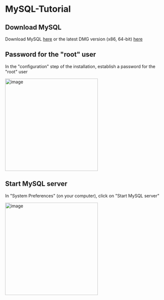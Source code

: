 # MySQL-Tutorial

## Download MySQL
Download MySQL [here](https://dev.mysql.com/get/Downloads/MySQL-8.0/mysql-8.0.28-macos11-x86_64.dmg) or the latest DMG version (x86, 64-bit) [here](https://dev.mysql.com/downloads/mysql/)

## Password for the "root" user
In the "configuration" step of the installation, establish a password for the "root" user

<img width="300" alt="image" src="https://user-images.githubusercontent.com/65092569/163596060-55629278-cabc-4d71-a999-20f0061af1da.png">

## Start MySQL server
In "System Preferences" (on your computer), click on "Start MySQL server"

<img width="300" alt="image" src="https://user-images.githubusercontent.com/65092569/163597431-172041da-2889-493e-950a-51c25d0ceeaa.png">
